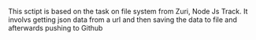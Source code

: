 This sctipt is based on the task on file system from Zuri, Node Js Track. It involvs getting json data from a url
and then saving the data to file and afterwards pushing to Github

